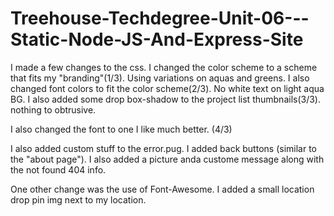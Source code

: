 # Treehouse-Techdegree-Unit-06---Static-Node-JS-And-Express-Site

I made a few changes to the css.  I changed the color scheme to a scheme that fits my "branding"(1/3).  Using variations on aquas and greens.  I also changed font colors to fit the color scheme(2/3).  No white text on light aqua BG.  I also added some drop box-shadow to the project list thumbnails(3/3).  nothing to obtrusive.

I also changed the font to one I like much better.  (4/3)

I also added custom stuff to the error.pug.  I added back buttons (similar to the "about page").  I also added a picture anda custome message along with the not found 404 info.

One other change was the use of Font-Awesome.  I added a small location drop pin img next to my location.

